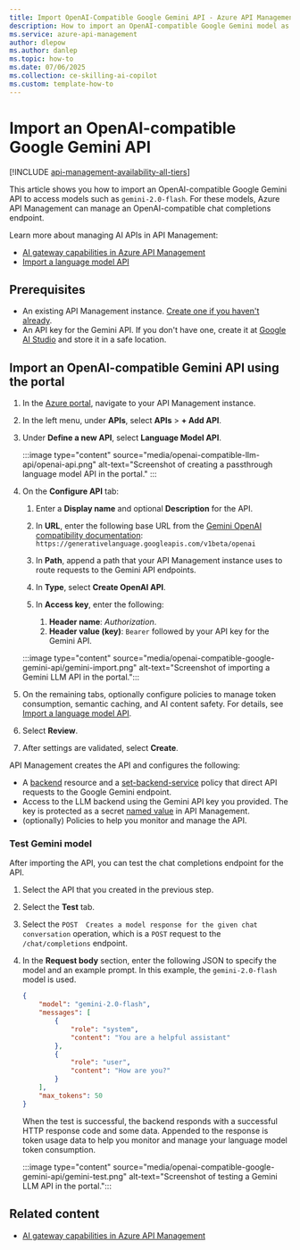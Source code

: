 ```yaml
---
title: Import OpenAI-Compatible Google Gemini API - Azure API Management
description: How to import an OpenAI-compatible Google Gemini model as a REST API in Azure API Management and manage a chat completions endpoint
ms.service: azure-api-management
author: dlepow
ms.author: danlep
ms.topic: how-to
ms.date: 07/06/2025
ms.collection: ce-skilling-ai-copilot
ms.custom: template-how-to
---
```


# Import an OpenAI-compatible Google Gemini API

[!INCLUDE [api-management-availability-all-tiers](../../includes/api-management-availability-all-tiers.md)]

This article shows you how to import an OpenAI-compatible Google Gemini API to access models such as `gemini-2.0-flash`. For these models, Azure API Management can manage an OpenAI-compatible chat completions endpoint.

Learn more about managing AI APIs in API Management:

* [AI gateway capabilities in Azure API Management](genai-gateway-capabilities.md)
* [Import a language model API](openai-compatible-llm-api.md)

## Prerequisites

- An existing API Management instance. [Create one if you haven't already](get-started-create-service-instance.md).
- An API key for the Gemini API. If you don't have one, create it at [Google AI Studio](https://aistudio.google.com/apikey) and store it in a safe location.


## Import an OpenAI-compatible Gemini API using the portal

1. In the [Azure portal](https://portal.azure.com), navigate to your API Management instance.
1. In the left menu, under **APIs**, select **APIs** > **+ Add API**.
1. Under **Define a new API**, select **Language Model API**.
    
    :::image type="content" source="media/openai-compatible-llm-api/openai-api.png" alt-text="Screenshot of creating a passthrough language model API in the portal." :::
1. On the **Configure API** tab:
    1. Enter a **Display name** and optional **Description** for the API.
    1. In **URL**, enter the following base URL from the [Gemini OpenAI compatibility documentation](https://ai.google.dev/gemini-api/docs/openai):
         `https://generativelanguage.googleapis.com/v1beta/openai`

    1. In **Path**, append a path that your API Management instance uses to route requests to the Gemini API endpoints.
    1. In **Type**, select **Create OpenAI API**.
    1. In **Access key**, enter the following:
        1. **Header name**: *Authorization*.
        1. **Header value (key)**: `Bearer` followed by your API key for the Gemini API.
    
    :::image type="content" source="media/openai-compatible-google-gemini-api/gemini-import.png" alt-text="Screenshot of importing a Gemini LLM API in the portal.":::

1. On the remaining tabs, optionally configure policies to manage token consumption, semantic caching, and AI content safety. For details, see [Import a language model API](openai-compatible-llm-api.md).
1. Select **Review**.
1. After settings are validated, select **Create**.

API Management creates the API and configures the following:

* A [backend](backends.md) resource and a [set-backend-service](set-backend-service-policy.md) policy that direct API requests to the Google Gemini endpoint.
*  Access to the LLM backend using the Gemini API key you provided. The key is protected as a secret [named value](api-management-howto-properties.md) in API Management.
* (optionally) Policies to help you monitor and manage the API.

### Test Gemini model

After importing the API, you can test the chat completions endpoint for the API.

1. Select the API that you created in the previous step.
1. Select the **Test** tab.
1. Select the `POST  Creates a model response for the given chat conversation` operation, which is a `POST` request to the `/chat/completions` endpoint.
1. In the **Request body** section, enter the following JSON to specify the model and an example prompt. In this example, the `gemini-2.0-flash` model is used.

    ```json
    {
        "model": "gemini-2.0-flash",
        "messages": [
            {
                "role": "system",
                "content": "You are a helpful assistant"
            },
            {
                "role": "user",
                "content": "How are you?"
            }
        ],
        "max_tokens": 50
    }
    ```
    
    When the test is successful, the backend responds with a successful HTTP response code and some data. Appended to the response is token usage data to help you monitor and manage your language model token consumption.

    :::image type="content" source="media/openai-compatible-google-gemini-api/gemini-test.png" alt-text="Screenshot of testing a Gemini LLM API in the portal.":::

## Related content

* [AI gateway capabilities in Azure API Management](genai-gateway-capabilities.md)